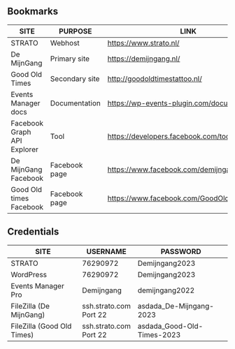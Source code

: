 ## Bookmarks

| SITE                        | PURPOSE        | LINK                                            |
| --------------------------- | -------------- | ----------------------------------------------- |
| STRATO                      | Webhost        | https://www.strato.nl/                          |
| De MijnGang                 | Primary site   | https://demijngang.nl/                          |
| Good Old Times              | Secondary site | http://goodoldtimestattoo.nl/                   |
| Events Manager docs         | Documentation  | https://wp-events-plugin.com/documentation/     |
| Facebook Graph API Explorer | Tool           | https://developers.facebook.com/tools/explorer/ |
| De MijnGang Facebook        | Facebook page  | https://www.facebook.com/demijngang/            |
| Good Old times Facebook     | Facebook page  | https://www.facebook.com/GoodOldTimesShop/      |

## Credentials

| SITE                       | USERNAME                  | PASSWORD                   |
| -------------------------- | ------------------------- | -------------------------- |
| STRATO                     | 76290972                  | Demijngang2023             |
| WordPress                  | 76290972                  | Demijngang2023             |
| Events Manager Pro         | Demijngang                | demijngang2022             |
| FileZilla (De MijnGang)    | ssh.strato.com<br>Port 22 | asdada_De-Mijngang-2023    |
| FileZilla (Good Old Times) | ssh.strato.com<br>Port 22 | asdada_Good-Old-Times-2023 |
